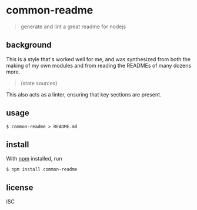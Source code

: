 # common-readme

> generate and lint a great readme for nodejs

## background

This is a style that's worked well for me, and was synthesized from both the
making of my own modules and from reading the READMEs of many dozens more.

> (state sources)

This also acts as a linter, ensuring that key sections are present.

## usage

    $ common-readme > README.md

## install

With [npm](https://npmjs.org/) installed, run

```
$ npm install common-readme
```

## license

ISC
